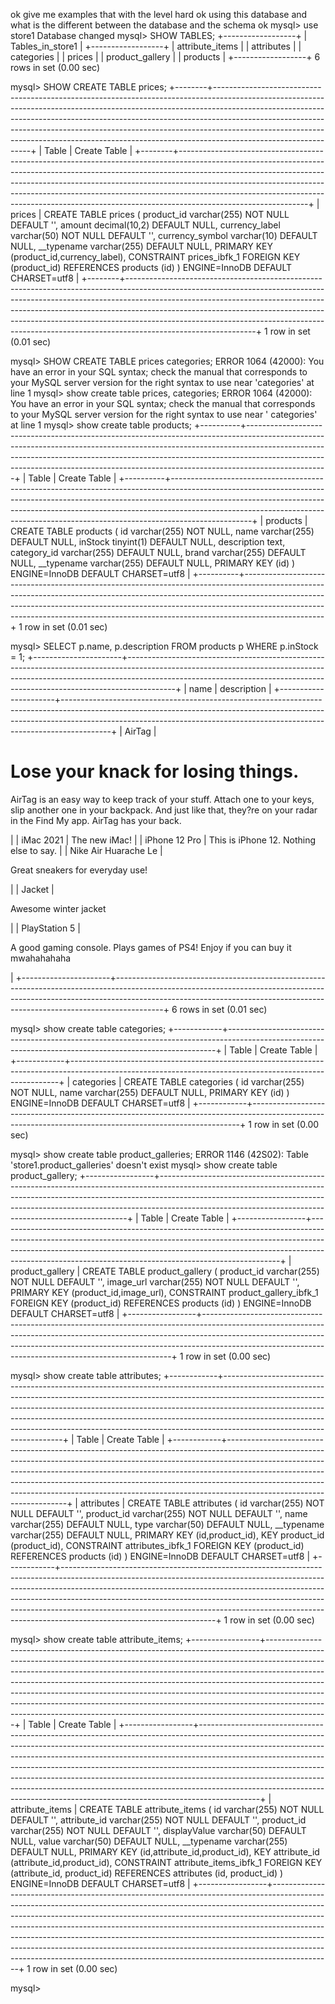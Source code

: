 ok give me examples that with the level hard ok using this database and what is the different between the database and the schema ok 
mysql> use store1
Database changed
mysql> SHOW TABLES;
+------------------+
| Tables_in_store1 |
+------------------+
| attribute_items  |
| attributes       |
| categories       |
| prices           |
| product_gallery  |
| products         |
+------------------+
6 rows in set (0.00 sec)

mysql> SHOW CREATE TABLE prices;
+--------+--------------------------------------------------------------------------------------------------------------------------------------------------------------------------------------------------------------------------------------------------------------------------------------------------------------------------------------------------------------------------------------------------------------------------------------+
| Table  | Create Table                                                                                                                                                                                                                                                                                                                                                                                                                         |
+--------+--------------------------------------------------------------------------------------------------------------------------------------------------------------------------------------------------------------------------------------------------------------------------------------------------------------------------------------------------------------------------------------------------------------------------------------+
| prices | CREATE TABLE prices (
  product_id varchar(255) NOT NULL DEFAULT '',
  amount decimal(10,2) DEFAULT NULL,
  currency_label varchar(50) NOT NULL DEFAULT '',
  currency_symbol varchar(10) DEFAULT NULL,
  __typename varchar(255) DEFAULT NULL,
  PRIMARY KEY (product_id,currency_label),
  CONSTRAINT prices_ibfk_1 FOREIGN KEY (product_id) REFERENCES products (id)
) ENGINE=InnoDB DEFAULT CHARSET=utf8 |
+--------+--------------------------------------------------------------------------------------------------------------------------------------------------------------------------------------------------------------------------------------------------------------------------------------------------------------------------------------------------------------------------------------------------------------------------------------+
1 row in set (0.01 sec)

mysql> SHOW CREATE TABLE prices categories;
ERROR 1064 (42000): You have an error in your SQL syntax; check the manual that corresponds to your MySQL server version for the right syntax to use near 'categories' at line 1
mysql> show create table prices, categories;
ERROR 1064 (42000): You have an error in your SQL syntax; check the manual that corresponds to your MySQL server version for the right syntax to use near ' categories' at line 1
mysql> show create table products;
+----------+--------------------------------------------------------------------------------------------------------------------------------------------------------------------------------------------------------------------------------------------------------------------------------------------------------------------------------------------+
| Table    | Create Table                                                                                                                                                                                                                                                                                                                               |
+----------+--------------------------------------------------------------------------------------------------------------------------------------------------------------------------------------------------------------------------------------------------------------------------------------------------------------------------------------------+
| products | CREATE TABLE products (
  id varchar(255) NOT NULL,
  name varchar(255) DEFAULT NULL,
  inStock tinyint(1) DEFAULT NULL,
  description text,
  category_id varchar(255) DEFAULT NULL,
  brand varchar(255) DEFAULT NULL,
  __typename varchar(255) DEFAULT NULL,
  PRIMARY KEY (id)
) ENGINE=InnoDB DEFAULT CHARSET=utf8 |
+----------+--------------------------------------------------------------------------------------------------------------------------------------------------------------------------------------------------------------------------------------------------------------------------------------------------------------------------------------------+
1 row in set (0.01 sec)

mysql> SELECT p.name, p.description FROM products p WHERE p.inStock = 1;
+----------------------+------------------------------------------------------------------------------------------------------------------------------------------------------------------------------------------------------------------------------------------------------+
| name                 | description                                                                                                                                                                                                                                          |
+----------------------+------------------------------------------------------------------------------------------------------------------------------------------------------------------------------------------------------------------------------------------------------+
| AirTag               | <h1>Lose your knack for losing things.</h1><p>AirTag is an easy way to keep track of your stuff. Attach one to your keys, slip another one in your backpack. And just like that, they?re on your radar in the Find My app. AirTag has your back.</p> |
| iMac 2021            | The new iMac!                                                                                                                                                                                                                                        |
| iPhone 12 Pro        | This is iPhone 12. Nothing else to say.                                                                                                                                                                                                              |
| Nike Air Huarache Le | <p>Great sneakers for everyday use!</p>                                                                                                                                                                                                              |
| Jacket               | <p>Awesome winter jacket</p>                                                                                                                                                                                                                         |
| PlayStation 5        | <p>A good gaming console. Plays games of PS4! Enjoy if you can buy it mwahahahaha</p>                                                                                                                                                                |
+----------------------+------------------------------------------------------------------------------------------------------------------------------------------------------------------------------------------------------------------------------------------------------+
6 rows in set (0.01 sec)

mysql> show create table categories;
+------------+---------------------------------------------------------------------------------------------------------------------------------------------------------+
| Table      | Create Table                                                                                                                                            |
+------------+---------------------------------------------------------------------------------------------------------------------------------------------------------+
| categories | CREATE TABLE categories (
  id varchar(255) NOT NULL,
  name varchar(255) DEFAULT NULL,
  PRIMARY KEY (id)
) ENGINE=InnoDB DEFAULT CHARSET=utf8 |
+------------+---------------------------------------------------------------------------------------------------------------------------------------------------------+
1 row in set (0.00 sec)

mysql> show create table product_galleries;
ERROR 1146 (42S02): Table 'store1.product_galleries' doesn't exist
mysql> show create table product_gallery;
+-----------------+----------------------------------------------------------------------------------------------------------------------------------------------------------------------------------------------------------------------------------------------------------------------------------------------------------------+
| Table           | Create Table                                                                                                                                                                                                                                                                                                   |
+-----------------+----------------------------------------------------------------------------------------------------------------------------------------------------------------------------------------------------------------------------------------------------------------------------------------------------------------+
| product_gallery | CREATE TABLE product_gallery (
  product_id varchar(255) NOT NULL DEFAULT '',
  image_url varchar(255) NOT NULL DEFAULT '',
  PRIMARY KEY (product_id,image_url),
  CONSTRAINT product_gallery_ibfk_1 FOREIGN KEY (product_id) REFERENCES products (id)
) ENGINE=InnoDB DEFAULT CHARSET=utf8 |
+-----------------+----------------------------------------------------------------------------------------------------------------------------------------------------------------------------------------------------------------------------------------------------------------------------------------------------------------+
1 row in set (0.00 sec)

mysql> show create table attributes;
+------------+--------------------------------------------------------------------------------------------------------------------------------------------------------------------------------------------------------------------------------------------------------------------------------------------------------------------------------------------------------------------------------------------------------------------------------------------+
| Table      | Create Table                                                                                                                                                                                                                                                                                                                                                                                                                               |
+------------+--------------------------------------------------------------------------------------------------------------------------------------------------------------------------------------------------------------------------------------------------------------------------------------------------------------------------------------------------------------------------------------------------------------------------------------------+
| attributes | CREATE TABLE attributes (
  id varchar(255) NOT NULL DEFAULT '',
  product_id varchar(255) NOT NULL DEFAULT '',
  name varchar(255) DEFAULT NULL,
  type varchar(50) DEFAULT NULL,
  __typename varchar(255) DEFAULT NULL,
  PRIMARY KEY (id,product_id),
  KEY product_id (product_id),
  CONSTRAINT attributes_ibfk_1 FOREIGN KEY (product_id) REFERENCES products (id)
) ENGINE=InnoDB DEFAULT CHARSET=utf8 |
+------------+--------------------------------------------------------------------------------------------------------------------------------------------------------------------------------------------------------------------------------------------------------------------------------------------------------------------------------------------------------------------------------------------------------------------------------------------+
1 row in set (0.00 sec)

mysql> show create table attribute_items;
+-----------------+---------------------------------------------------------------------------------------------------------------------------------------------------------------------------------------------------------------------------------------------------------------------------------------------------------------------------------------------------------------------------------------------------------------------------------------------------------------------------------------------------------------------------------------------------------------------------------+
| Table           | Create Table                                                                                                                                                                                                                                                                                                                                                                                                                                                                                                                                                                    |
+-----------------+---------------------------------------------------------------------------------------------------------------------------------------------------------------------------------------------------------------------------------------------------------------------------------------------------------------------------------------------------------------------------------------------------------------------------------------------------------------------------------------------------------------------------------------------------------------------------------+
| attribute_items | CREATE TABLE attribute_items (
  id varchar(255) NOT NULL DEFAULT '',
  attribute_id varchar(255) NOT NULL DEFAULT '',
  product_id varchar(255) NOT NULL DEFAULT '',
  displayValue varchar(50) DEFAULT NULL,
  value varchar(50) DEFAULT NULL,
  __typename varchar(255) DEFAULT NULL,
  PRIMARY KEY (id,attribute_id,product_id),
  KEY attribute_id (attribute_id,product_id),
  CONSTRAINT attribute_items_ibfk_1 FOREIGN KEY (attribute_id, product_id) REFERENCES attributes (id, product_id)
) ENGINE=InnoDB DEFAULT CHARSET=utf8 |
+-----------------+---------------------------------------------------------------------------------------------------------------------------------------------------------------------------------------------------------------------------------------------------------------------------------------------------------------------------------------------------------------------------------------------------------------------------------------------------------------------------------------------------------------------------------------------------------------------------------+
1 row in set (0.00 sec)

mysql>